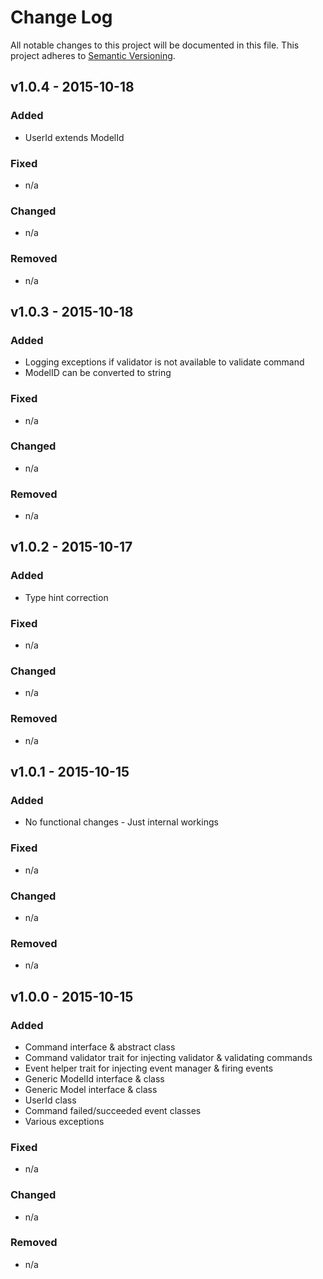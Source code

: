 # Change Log
All notable changes to this project will be documented in this file.
This project adheres to [Semantic Versioning](http://semver.org/).


## v1.0.4 - 2015-10-18
### Added
- UserId extends ModelId
### Fixed
- n/a
### Changed
- n/a
### Removed
- n/a


## v1.0.3 - 2015-10-18
### Added
- Logging exceptions if validator is not available to validate command
- ModelID can be converted to string
### Fixed
- n/a
### Changed
- n/a
### Removed
- n/a


## v1.0.2 - 2015-10-17
### Added
- Type hint correction
### Fixed
- n/a
### Changed
- n/a
### Removed
- n/a


## v1.0.1 - 2015-10-15
### Added
- No functional changes - Just internal workings
### Fixed
- n/a
### Changed
- n/a
### Removed
- n/a


## v1.0.0 - 2015-10-15
### Added
- Command interface &amp; abstract class
- Command validator trait for injecting validator &amp; validating commands 
- Event helper trait for injecting event manager &amp; firing events
- Generic ModelId interface &amp; class
- Generic Model interface &amp; class
- UserId class
- Command failed/succeeded event classes
- Various exceptions
### Fixed
- n/a
### Changed
- n/a
### Removed
- n/a